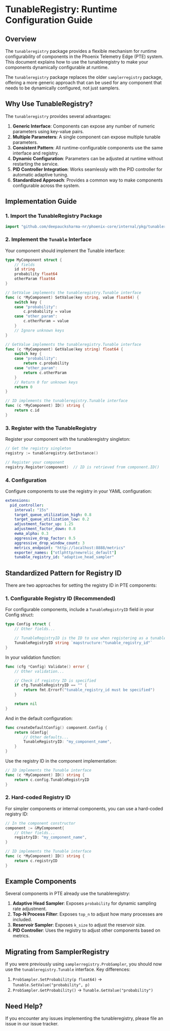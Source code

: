 # TunableRegistry: Runtime Configuration Guide

## Overview

The `tunableregistry` package provides a flexible mechanism for runtime configurability of components in the Phoenix Telemetry Edge (PTE) system. This document explains how to use the tunableregistry to make your components dynamically configurable at runtime.

The `tunableregistry` package replaces the older `samplerregistry` package, offering a more generic approach that can be used for any component that needs to be dynamically configured, not just samplers.

## Why Use TunableRegistry?

The `tunableregistry` provides several advantages:

1. **Generic Interface**: Components can expose any number of numeric parameters using key-value pairs.
2. **Multiple Parameters**: A single component can expose multiple tunable parameters.
3. **Consistent Pattern**: All runtime-configurable components use the same interface and registry.
4. **Dynamic Configuration**: Parameters can be adjusted at runtime without restarting the service.
5. **PID Controller Integration**: Works seamlessly with the PID controller for automatic adaptive tuning.
6. **Standardized Approach**: Provides a common way to make components configurable across the system.

## Implementation Guide

### 1. Import the TunableRegistry Package

```go
import "github.com/deepaucksharma-nr/phoenix-core/internal/pkg/tunableregistry"
```

### 2. Implement the `Tunable` Interface

Your component should implement the Tunable interface:

```go
type MyComponent struct {
    // fields
    id string
    probability float64
    otherParam float64
}

// SetValue implements the tunableregistry.Tunable interface
func (c *MyComponent) SetValue(key string, value float64) {
    switch key {
    case "probability":
        c.probability = value
    case "other_param":
        c.otherParam = value
    }
    // Ignore unknown keys
}

// GetValue implements the tunableregistry.Tunable interface
func (c *MyComponent) GetValue(key string) float64 {
    switch key {
    case "probability":
        return c.probability
    case "other_param":
        return c.otherParam
    }
    // Return 0 for unknown keys
    return 0
}

// ID implements the tunableregistry.Tunable interface
func (c *MyComponent) ID() string {
    return c.id
}
```

### 3. Register with the TunableRegistry

Register your component with the tunableregistry singleton:

```go
// Get the registry singleton
registry := tunableregistry.GetInstance()

// Register your component
registry.Register(component)  // ID is retrieved from component.ID()
```

### 4. Configuration

Configure components to use the registry in your YAML configuration:

```yaml
extensions:
  pid_controller:
    interval: "15s"
    target_queue_utilization_high: 0.8
    target_queue_utilization_low: 0.2
    adjustment_factor_up: 1.25
    adjustment_factor_down: 0.8
    ewma_alpha: 0.3
    aggressive_drop_factor: 0.5
    aggressive_drop_window_count: 3
    metrics_endpoint: "http://localhost:8888/metrics"
    exporter_names: ["otlphttp/newrelic_default"]
    tunable_registry_id: "adaptive_head_sampler"
```

## Standardized Pattern for Registry ID

There are two approaches for setting the registry ID in PTE components:

### 1. Configurable Registry ID (Recommended)

For configurable components, include a `TunableRegistryID` field in your Config struct:

```go
type Config struct {
    // Other fields...

    // TunableRegistryID is the ID to use when registering as a tunable with the registry
    TunableRegistryID string `mapstructure:"tunable_registry_id"`
}
```

In your validation function:

```go
func (cfg *Config) Validate() error {
    // Other validation...

    // Check if registry ID is specified
    if cfg.TunableRegistryID == "" {
        return fmt.Errorf("tunable_registry_id must be specified")
    }

    return nil
}
```

And in the default configuration:

```go
func createDefaultConfig() component.Config {
    return &Config{
        // Other defaults...
        TunableRegistryID: "my_component_name",
    }
}
```

Use the registry ID in the component implementation:

```go
// ID implements the Tunable interface
func (c *MyComponent) ID() string {
    return c.config.TunableRegistryID
}
```

### 2. Hard-coded Registry ID

For simpler components or internal components, you can use a hard-coded registry ID:

```go
// In the component constructor
component := &MyComponent{
    // Other fields...
    registryID: "my_component_name",
}

// ID implements the Tunable interface
func (c *MyComponent) ID() string {
    return c.registryID
}
```

## Example Components

Several components in PTE already use the tunableregistry:

1. **Adaptive Head Sampler**: Exposes `probability` for dynamic sampling rate adjustment.
2. **Top-N Process Filter**: Exposes `top_n` to adjust how many processes are included.
3. **Reservoir Sampler**: Exposes `k_size` to adjust the reservoir size.
4. **PID Controller**: Uses the registry to adjust other components based on metrics.

## Migrating from SamplerRegistry

If you were previously using `samplerregistry.ProbSampler`, you should now use the `tunableregistry.Tunable` interface. Key differences:

1. `ProbSampler.SetProbability(p float64)` → `Tunable.SetValue("probability", p)`
2. `ProbSampler.GetProbability()` → `Tunable.GetValue("probability")`

## Need Help?

If you encounter any issues implementing the tunableregistry, please file an issue in our issue tracker.